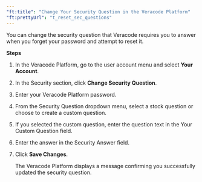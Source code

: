 ```yaml
---
"ft:title": "Change Your Security Question in the Veracode Platform"
"ft:prettyUrl": "t_reset_sec_questions"
---
```

You can change the security question that Veracode requires you to answer when you forget your password and attempt to reset it.

<p font-size="13pt"><b>Steps</b></p>

1.  In the Veracode Platform, go to the user account menu and select **Your Account**.

2.  In the Security section, click **Change Security Question**.

3.  Enter your Veracode Platform password.

4.  From the Security Question dropdown menu, select a stock question or choose to create a custom question.

5.  If you selected the custom question, enter the question text in the Your Custom Question field.

6.  Enter the answer in the Security Answer field.

7.  Click **Save Changes**.

    The Veracode Platform displays a message confirming you successfully updated the security question.

